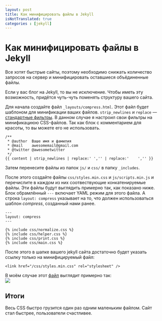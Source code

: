 ```yaml
---
layout: post
title: Как минифицировать файлы в Jekyll
isNotTranslated: true
categories : [jekyll]
---
```


Как минифицировать файлы в Jekyll
============================================================

Все хотят быстрые сайты, поэтому необходимо снижать количество запросов на
сервер и минифицировать оставшиеся объёдиненные файлы.

Если у вас блог на Jekyll, то вы не исключение. Чтобы иметь эту возможность,
придётся чуть-чуть поменять структуру вашего сайта.


Для начала создайте файл `_layouts/compress.html`. Этот файл будет шаблоном для
минификации ваших файлов. `strip_newlines` и `replace` —
[стандартные фильтры][1]. В данном случае я настроил свои фильтры на
минификациюю CSS-файлов. Так как блок с комментарием для красоты, то вы можете
его не использовать.

    /**
     * @author  Ваше имя и фамилия
     * @mail    awesomemail@gmail.com
     * @twitter @awesometwitter
     */
    {‍{ content | strip_newlines | replace:' ','' | replace:'    ','' }}

Затем перенесите файлы из папок `js/` и `css/` в папку `_includes`.


После этого создайте файлы `css/styles.min.css` и `js/scripts.min.js` и
перечислите в каждом из них соотвествующие конкатенируемые файлы. Эти файлы
будут выглядить примерно так, как показано ниже. Блок обрамлённый `---` включает
YAML режим для этого файла. А строка `layout: compress` указывает на то, что
должен использоваться шаблон *compress*, созданный нами ранее.

    ---
    layout: compress
    ---

    {‍% include css/normalize.css %}
    {‍% include css/helper.css %}
    {‍% include css/print.css %}
    {‍% include css/main.css %}


После этого в шапке вашего jekyll сайта достаточно будет указать ссылку только
на минифицируемый файл:

    <link href="/css/styles.min.css" rel="stylesheet" />

В моём случае этот [файл][2] выглядит примерно так:  
[![][101]][101]

## Итоги ##

Весь CSS быстро грузится один раз одним маленьким файлом. Сайт стал быстрее,
пользователи счастливее.

[1]: https://github.com/shopify/liquid/wiki/liquid-for-designers#standard-filters
[2]: /css/styles.min.css
[101]: http://img833.imageshack.us/img833/4349/10642240c1e64e2d9405f56.png